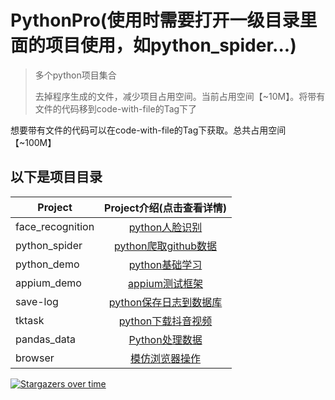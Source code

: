 # PythonPro(使用时需要打开一级目录里面的项目使用，如python_spider...)

> 多个python项目集合
> 
> 去掉程序生成的文件，减少项目占用空间。当前占用空间【~10M】。将带有文件的代码移到code-with-file的Tag下了

想要带有文件的代码可以在code-with-file的Tag下获取。总共占用空间【~100M】

## 以下是项目目录

| Project                    |       Project介绍(点击查看详情)    |
| --------                   |          :----:                      |
| face_recognition              |          [python人脸识别][8]                    |
| python_spider              |          [python爬取github数据][1]                    |
| python_demo                |          [python基础学习][2]                    |
| appium_demo                |          [appium测试框架][3]                    |
| save-log                   |          [python保存日志到数据库][4]                    |
| tktask                     |          [python下载抖音视频][5]                    |
| pandas_data                |          [Python处理数据][6]                    |
| browser                    |          [模仿浏览器操作][7]                    |

[1]:python_spider
[2]:python_demo
[3]:appium_demo
[4]:save-log
[5]:appium_demo/other/tktask
[6]:pandas_data
[7]:browser
[8]:face_recognition

[![Stargazers over time](https://starchart.cc/yueyue10/PythonPro.svg)](https://starchart.cc/yueyue10/PythonPro)     

